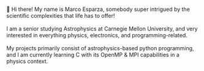  <br>👋 Hi there! My name is Marco Esparza, somebody super intrigued by the scientific complexities that life has to offer! <br/>
 <br>   I am a senior studying Astrophysics at Carnegie Mellon University, and very interested in everything physics, 
electronics, and programming-related. <br/>
  <br>     My projects primarily consist of astrophysics-based python programming, and I am currently learning C with its OpenMP & 
MPI capabilities in a physics context.  <br/>



<!---
MarcoEsp36/MarcoEsp36 is a ✨ special ✨ repository because its `README.md` (this file) appears on your GitHub profile.
You can click the Preview link to take a look at your changes.
--->

